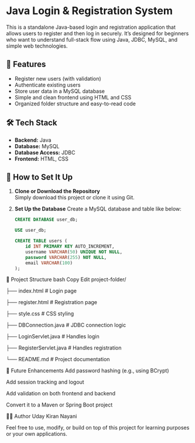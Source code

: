 # Java Login & Registration System

This is a standalone Java-based login and registration application that allows users to register and then log in securely. It’s designed for beginners who want to understand full-stack flow using Java, JDBC, MySQL, and simple web technologies.

## 🔧 Features

- Register new users (with validation)
- Authenticate existing users
- Store user data in a MySQL database
- Simple and clean frontend using HTML and CSS
- Organized folder structure and easy-to-read code

## 🛠️ Tech Stack

- **Backend:** Java
- **Database:** MySQL
- **Database Access:** JDBC
- **Frontend:** HTML, CSS

## 💾 How to Set It Up

1. **Clone or Download the Repository**  
   Simply download this project or clone it using Git.

2. **Set Up the Database**
   Create a MySQL database and table like below:
   ```sql
   CREATE DATABASE user_db;

   USE user_db;

   CREATE TABLE users (
       id INT PRIMARY KEY AUTO_INCREMENT,
       username VARCHAR(50) UNIQUE NOT NULL,
       password VARCHAR(255) NOT NULL,
       email VARCHAR(100)
   );
📁 Project Structure
bash
Copy
Edit
project-folder/

├── index.html         # Login page

├── register.html      # Registration page

├── style.css          # CSS styling

├── DBConnection.java  # JDBC connection logic

├── LoginServlet.java  # Handles login

├── RegisterServlet.java # Handles registration

└── README.md          # Project documentation

🚀 Future Enhancements
Add password hashing (e.g., using BCrypt)

Add session tracking and logout

Add validation on both frontend and backend

Convert it to a Maven or Spring Boot project

👨‍💻 Author
Uday Kiran Nayani

Feel free to use, modify, or build on top of this project for learning purposes or your own applications.


